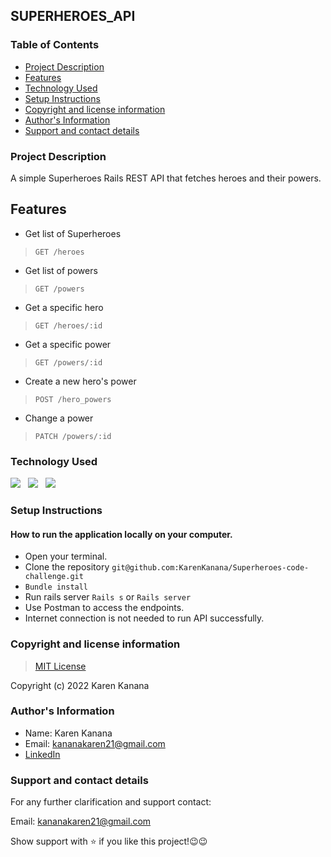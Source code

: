 ## SUPERHEROES_API

### Table of Contents
- [Project Description](#project-description)
- [Features](#features)
- [Technology Used](#technology-used)
- [Setup Instructions](#setup-instructions)
- [Copyright and license information](#copyright-and-license-information)
- [Author's Information](#authors-information)
- [Support and contact details](#support-and-contact-details)


### Project Description
A simple Superheroes Rails REST API that fetches heroes and their powers.

## Features
- Get list of Superheroes
> `GET /heroes`
- Get list of powers
> `GET /powers`
- Get a specific hero
> `GET /heroes/:id`
- Get a specific power
> `GET /powers/:id`
- Create a new hero's power
> `POST /hero_powers`
- Change a power
> `PATCH /powers/:id`


### Technology Used
![](https://img.shields.io/badge/Github-black)&nbsp;&nbsp;&nbsp;![](https://img.shields.io/badge/Ruby-Red)&nbsp;&nbsp;&nbsp;![](https://img.shields.io/badge/Postman-orange)


### Setup Instructions

#### How to run the application locally on your computer.
- Open your terminal.
- Clone the repository `git@github.com:KarenKanana/Superheroes-code-challenge.git`
- `Bundle install`
- Run rails server `Rails s` or `Rails server`
- Use Postman to access the endpoints. 
- Internet connection is not needed to run API successfully.


### Copyright and license information
> [MIT License](https://github.com/KarenKanana/Superheroes-code-challenge/blob/master/License)

Copyright (c) 2022 Karen Kanana


### Author's Information
- Name: Karen Kanana 
- Email: kananakaren21@gmail.com
- [LinkedIn](https://www.linkedin.com/in/karen-kanana-4b8a78205/)



### Support and contact details
For any further clarification and support contact:

Email: kananakaren21@gmail.com

Show support with ⭐️ if you like this project!:wink::wink:

